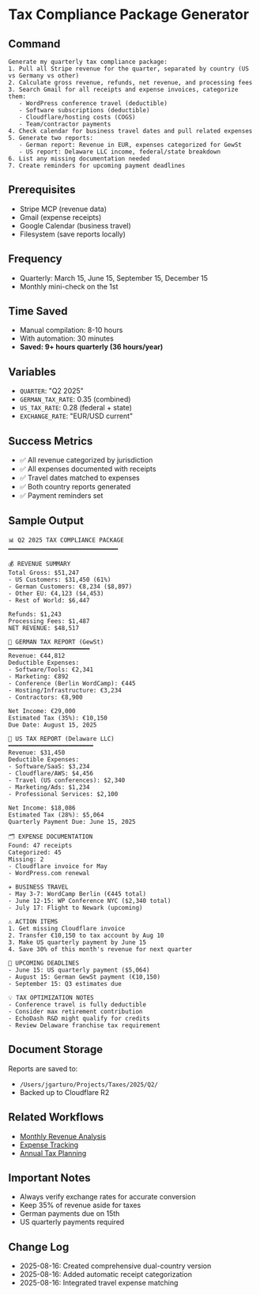 # Tax Compliance Package Generator

## Command
```
Generate my quarterly tax compliance package:
1. Pull all Stripe revenue for the quarter, separated by country (US vs Germany vs other)
2. Calculate gross revenue, refunds, net revenue, and processing fees
3. Search Gmail for all receipts and expense invoices, categorize them:
   - WordPress conference travel (deductible)
   - Software subscriptions (deductible)
   - Cloudflare/hosting costs (COGS)
   - Team/contractor payments
4. Check calendar for business travel dates and pull related expenses
5. Generate two reports:
   - German report: Revenue in EUR, expenses categorized for GewSt
   - US report: Delaware LLC income, federal/state breakdown
6. List any missing documentation needed
7. Create reminders for upcoming payment deadlines
```

## Prerequisites
- Stripe MCP (revenue data)
- Gmail (expense receipts)
- Google Calendar (business travel)
- Filesystem (save reports locally)

## Frequency
- Quarterly: March 15, June 15, September 15, December 15
- Monthly mini-check on the 1st

## Time Saved
- Manual compilation: 8-10 hours
- With automation: 30 minutes
- **Saved: 9+ hours quarterly (36 hours/year)**

## Variables
- `QUARTER`: "Q2 2025"
- `GERMAN_TAX_RATE`: 0.35 (combined)
- `US_TAX_RATE`: 0.28 (federal + state)
- `EXCHANGE_RATE`: "EUR/USD current"

## Success Metrics
- ✅ All revenue categorized by jurisdiction
- ✅ All expenses documented with receipts
- ✅ Travel dates matched to expenses
- ✅ Both country reports generated
- ✅ Payment reminders set

## Sample Output
```
📊 Q2 2025 TAX COMPLIANCE PACKAGE
━━━━━━━━━━━━━━━━━━━━━━━━━━━━━━━

💰 REVENUE SUMMARY
Total Gross: $51,247
- US Customers: $31,450 (61%)
- German Customers: €8,234 ($8,897)
- Other EU: €4,123 ($4,453)
- Rest of World: $6,447

Refunds: $1,243
Processing Fees: $1,487
NET REVENUE: $48,517

📝 GERMAN TAX REPORT (GewSt)
━━━━━━━━━━━━━━━━━━━━━━━
Revenue: €44,812
Deductible Expenses:
- Software/Tools: €2,341
- Marketing: €892
- Conference (Berlin WordCamp): €445
- Hosting/Infrastructure: €3,234
- Contractors: €8,900

Net Income: €29,000
Estimated Tax (35%): €10,150
Due Date: August 15, 2025

📝 US TAX REPORT (Delaware LLC)
━━━━━━━━━━━━━━━━━━━━━━━━
Revenue: $31,450
Deductible Expenses:
- Software/SaaS: $3,234
- Cloudflare/AWS: $4,456
- Travel (US conferences): $2,340
- Marketing/Ads: $1,234
- Professional Services: $2,100

Net Income: $18,086
Estimated Tax (28%): $5,064
Quarterly Payment Due: June 15, 2025

🗂️ EXPENSE DOCUMENTATION
Found: 47 receipts
Categorized: 45
Missing: 2
- Cloudflare invoice for May
- WordPress.com renewal

✈️ BUSINESS TRAVEL
- May 3-7: WordCamp Berlin (€445 total)
- June 12-15: WP Conference NYC ($2,340 total)
- July 17: Flight to Newark (upcoming)

⚠️ ACTION ITEMS
1. Get missing Cloudflare invoice
2. Transfer €10,150 to tax account by Aug 10
3. Make US quarterly payment by June 15
4. Save 30% of this month's revenue for next quarter

📅 UPCOMING DEADLINES
- June 15: US quarterly payment ($5,064)
- August 15: German GewSt payment (€10,150)
- September 15: Q3 estimates due

💡 TAX OPTIMIZATION NOTES
- Conference travel is fully deductible
- Consider max retirement contribution
- EchoDash R&D might qualify for credits
- Review Delaware franchise tax requirement
```

## Document Storage
Reports are saved to:
- `/Users/jgarturo/Projects/Taxes/2025/Q2/`
- Backed up to Cloudflare R2

## Related Workflows
- [Monthly Revenue Analysis](./revenue-analysis.md)
- [Expense Tracking](../daily/expense-tracker.md)
- [Annual Tax Planning](./annual-tax-plan.md)

## Important Notes
- Always verify exchange rates for accurate conversion
- Keep 35% of revenue aside for taxes
- German payments due on 15th
- US quarterly payments required

## Change Log
- 2025-08-16: Created comprehensive dual-country version
- 2025-08-16: Added automatic receipt categorization
- 2025-08-16: Integrated travel expense matching
